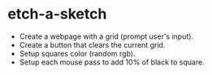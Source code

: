 # etch-a-sketch
- Create a webpage with a grid (prompt user's input).
- Create a button that clears the current grid.
- Setup squares color (random rgb). 
- Setup each mouse pass to add 10% of black to square.
